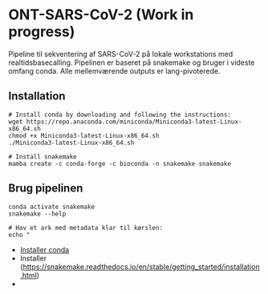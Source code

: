 # ONT-SARS-CoV-2 (Work in progress)
Pipeline til sekventering af SARS-CoV-2 på lokale workstations med realtidsbasecalling. Pipelinen er baseret på snakemake og bruger i videste omfang conda. Alle mellemværende outputs er lang-pivoterede.





## Installation 


```
# Install conda by downloading and following the instructions:
wget https://repo.anaconda.com/miniconda/Miniconda3-latest-Linux-x86_64.sh
chmod +x Miniconda3-latest-Linux-x86_64.sh
./Miniconda3-latest-Linux-x86_64.sh

# Install snakemake
mamba create -c conda-forge -c bioconda -n snakemake snakemake
```


## Brug pipelinen
```
conda activate snakemake
snakemake --help

# Hav et ark med metadata klar til kørslen:
echo "
```



 - [Installer conda](https://conda.io/projects/conda/en/latest/user-guide/install/linux.html)
 - Installer (https://snakemake.readthedocs.io/en/stable/getting_started/installation.html)
 - 
